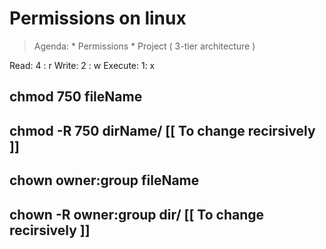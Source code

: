 # Permissions on linux 

> Agenda: 
    * Permissions
    * Project ( 3-tier architecture )

 Read: 4 : r 
 Write: 2 : w
 Execute: 1: x
 
## chmod 750 fileName 
## chmod -R 750 dirName/   [[ To change recirsively ]]

## chown  owner:group fileName
## chown  -R owner:group dir/  [[ To change recirsively ]]
